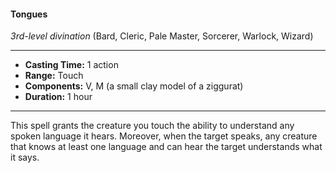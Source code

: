 #### Tongues
*3rd-level divination* (Bard, Cleric, Pale Master, Sorcerer, Warlock, Wizard)
___
- **Casting Time:** 1 action
- **Range:** Touch
- **Components:** V, M (a small clay model of a ziggurat)
- **Duration:** 1 hour
---
This spell grants the creature you touch the ability to understand any spoken language it hears. Moreover, when the target speaks, any creature that knows at least one language and can hear the target understands what it says.